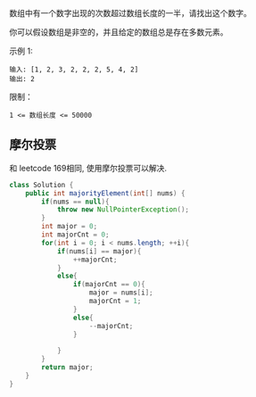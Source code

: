 数组中有一个数字出现的次数超过数组长度的一半，请找出这个数字。

 

你可以假设数组是非空的，并且给定的数组总是存在多数元素。

 

示例 1:
```
输入: [1, 2, 3, 2, 2, 2, 5, 4, 2]
输出: 2
```

限制：
```
1 <= 数组长度 <= 50000
```

<!--more-->



## 摩尔投票

和 leetcode 169相同, 使用摩尔投票可以解决.

```java
class Solution {
    public int majorityElement(int[] nums) {
        if(nums == null){
            throw new NullPointerException();
        }
        int major = 0;
        int majorCnt = 0;
        for(int i = 0; i < nums.length; ++i){
            if(nums[i] == major){
                ++majorCnt;
            }
            else{
                if(majorCnt == 0){
                    major = nums[i];
                    majorCnt = 1;
                }
                else{
                    --majorCnt;
                }
                
            }
        }
        return major;
    }
}
```

